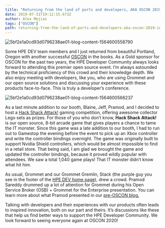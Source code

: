 ```yaml
---
title: "Returning from the land of ports and developers, AKA OSCON 2019 in Portland!"
date: 2019-07-31T19:12:15.673Z
author: Alex Mejias 
tags: ["OSCON"]
path: returning-from-the-land-of-ports-and-developers-aka-oscon-2019-in-portla
---
```

![5bf2e1a0cd93d0796238ae01-blog-content-1564600558790](https://hpe-developer-portal.s3.amazonaws.com/uploads/media/2019/5/picture1-1564600558780.png)

Some HPE DEV team members and I just returned from beautiful Portland, Oregon with another successful [OSCON](https://conferences.oreilly.com/oscon/oscon-or) in the books. As a Gold sponsor for OSCON for the past two years, the HPE Developer Community always looks forward to attending this premier open source event. I’m always astounded by the technical proficiency of this crowd and their knowledge depth. We also enjoy meeting with developers, like you, who are using Grommet and our open source solutions and discussing your experience with these products face-to-face. This is truly a developer’s conference.

![5bf2e1a0cd93d0796238ae01-blog-content-1564600566237](https://hpe-developer-portal.s3.amazonaws.com/uploads/media/2019/5/picture2-1564600566235.png)

As a last minute addition to our booth, Blaine, Jeff, Pramod, and I decided to host a [Hack Shack Attack!](https://github.com/HewlettPackard/hpe-hack-shack-attack) gaming competition, offering awesome collector Lego sets as prizes. For those of you who don’t know, __Hack Shack Attack!__ is our open source, 8-bit arcade game that gives players a chance to tame the IT monster. Since this game was a late addition to our booth, I had to run out to Gamestop the evening before the event to pick up an Xbox controller and write the controller bindings overnight. The game was originally built to support Nvidia Shield controllers, which would be almost impossible to find in a retail store. That being said, I am glad we brought the game and updated the controller bindings, because it proved wildly popular with attendees. We saw a total 1,040 game plays! That IT monster didn’t know what hit him. 

As usual, Grommet and our Grommet Gremlin, Stack (the purple guy you see in the footer of the [HPE DEV home page](https://developer.hpe.com/)), drew a crowd. Pramod Sareddy drummed up a lot of attention for Grommet during his Open Service Broker (OSB) + Grommet for the Enterprise presentation. You can learn more about what Pramod presented in our [pre-OSCON blog.](https://developer.hpe.com/blog/solving-enterprise-devops-and-front-end-challenges-with-open-source-at-o)

Talking with developers and their experiences with our products often leads to inspired innovation, both on our part and theirs. It’s discussions like these that help us find better ways to support the HPE Developer Community. We look forward to seeing everyone again at OSCON 2020!
